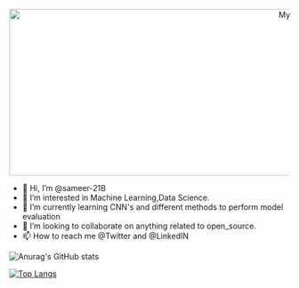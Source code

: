 <p align="center">

<img width="1024" height="300" alt="My Banner" src="https://user-images.githubusercontent.com/56029975/151748781-99e9aa84-127c-4d62-8e37-fb08434094ac.png">

</p>


- 👋 Hi, I’m @sameer-21B
- 👀 I’m interested in Machine Learning,Data Science.
- 🌱 I’m currently learning CNN's and different methods to perform model evaluation
- 💞️ I’m looking to collaborate on anything related to open_source.
- 📫 How to reach me @Twitter and @LinkedIN


![Anurag's GitHub stats](https://github-readme-stats.vercel.app/api?username=sameer-21B&show_icons=true&theme=radical&layout=default)

[![Top Langs](https://github-readme-stats.vercel.app/api/top-langs/?username=sameer-21B&layout=compact)](https://github.com/sameer-21B)


<!---
sameer-21B/sameer-21B is a ✨ special ✨ repository because its `README.md` (this file) appears on your GitHub profile.
You can click the Preview link to take a look at your changes.
--->
